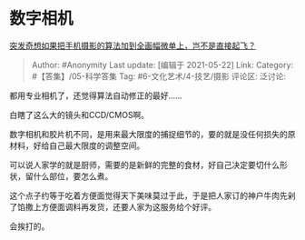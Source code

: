 # 数字相机
[突发奇想如果把手机摄影的算法加到全画幅微单上，岂不是直接起飞？](https://www.zhihu.com/question/460487304/answer/1900206834)

> Author: #Anonymity
> Last update: [编辑于 2021-05-22]
> Link:
> Category: #【答集】/05-科学答集
> Tag: #6-文化艺术/4-技艺/摄影 
> 评论区:
> 泛讨论:

都用专业相机了，还觉得算法自动修正的最好……

白瞎了这么大的镜头和CCD/CMOS啊。

数字相机和胶片机不同，是用来最大限度的捕捉细节的，要的就是没任何损失的原材料，好给自己最大限度的调整空间。

可以说人家学的就是厨师，需要的是新鲜的完整的食材，好自己决定要切什么形状，留什么部位，要怎么煮。

这个点子约等于吃着方便面觉得天下美味莫过于此，于是把人家订的神户牛肉先剁了馅撒上方便面调料再发货，还要人家为这服务给个好评。

会挨打的。
